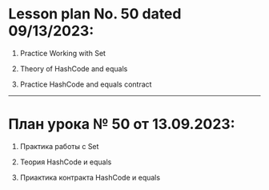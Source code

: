 # Lesson plan No. 50 dated 09/13/2023:

1. Practice Working with Set

2. Theory of HashCode and equals

3. Practice HashCode and equals contract

_________________________________________________

# План урока № 50 от 13.09.2023:

1. Практика работы с Set

2. Теория HashCode и equals

3. Приактика контракта HashCode и equals




















